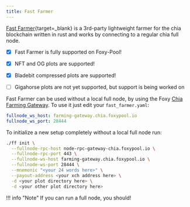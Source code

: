 ```yaml
---
title: Fast Farmer
---
```


[Fast Farmer](https://github.com/GalactechsLLC/dg_fast_farmer){target=_blank} is a 3rd-party lightweight farmer for the chia blockchain written in rust and works by connecting to a regular chia full node.

- [x] Fast Farmer is fully supported on Foxy-Pool!
- [x] NFT and OG plots are supported!
- [x] Bladebit compressed plots are supported!
- [ ] Gigahorse plots are not yet supported, but support is being worked on


Fast Farmer can be used without a local full node, by using the Foxy [Chia Farming Gateway](../chia-farming-gateway/index.md). To use it just edit your `fast_farmer.yaml`: 
```yaml
fullnode_ws_host: farming-gateway.chia.foxypool.io
fullnode_ws_port: 28444
```

To initialize a new setup completely without a local full node run:
```bash
./ff init \
  --fullnode-rpc-host node-rpc-gateway-chia.foxypool.io \
  --fullnode-rpc-port 443 \
  --fullnode-ws-host farming-gateway.chia.foxypool.io \
  --fullnode-ws-port 28444 \
  --mnemonic "<your 24 words here>" \
  --payout-address <your xch address here> \
  -d <your plot directory here> \
  -d <your other plot directory here>
```

!!! info "Note"
    If you can run a full node, you should!
